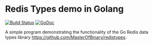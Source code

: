 # Redis Types demo in Golang

[![Build Status](https://travis-ci.org/MasterOfBinary/goredistypes.svg?branch=master)](https://travis-ci.org/MasterOfBinary/goredistypes)
[![GoDoc](https://godoc.org/github.com/MasterOfBinary/goredistypes?status.svg)](https://godoc.org/github.com/MasterOfBinary/goredistypes)

A simple program demonstrating the functionality of the Go Redis data types library https://github.com/MasterOfBinary/redistypes.
